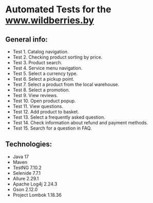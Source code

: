 # Automated Tests for the www.wildberries.by

## General info:

* Test 1. Catalog navigation.
* Test 2. Checking product sorting by price.
* Test 3. Product search.
* Test 4. Service menu navigation.
* Test 5. Select a currency type.
* Test 6. Select a pickup point.
* Test 7. Select a product from the local warehouse.
* Test 8. Select a promotion.
* Test 9. View reviews.
* Test 10. Open product popup.
* Test 11. View questions.
* Test 12. Add product to basket.
* Test 13. Select a frequently asked question.
* Test 14. Check information about refund and payment methods.
* Test 15. Search for a question in FAQ.


## Technologies:

* Java 17
* Maven
* TestNG 7.10.2
* Selenide 7.7.1
* Allure 2.29.1
* Apache Log4j 2.24.3
* Gson 2.12.0
* Project Lombok 1.18.36
